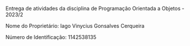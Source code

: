 Entrega de atividades da disciplina de Programação Orientada a Objetos - 2023/2

Nome do Proprietário: Iago Vinycius Gonsalves Cerqueira

Número de Identificação: 1142538135
